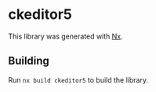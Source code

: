 # ckeditor5

This library was generated with [Nx](https://nx.dev).

## Building

Run `nx build ckeditor5` to build the library.
